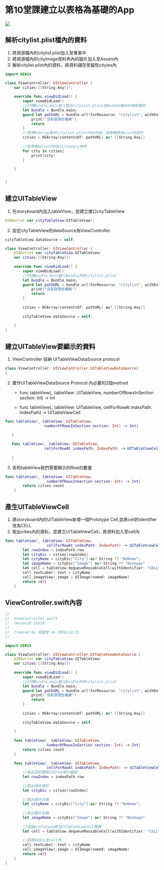 # 第10堂課建立以表格為基礎的App

![](./images/pic1.png)

## 解析citylist.plist檔內的資料

1. 將資源檔內的citylist.plist加入至專案中
2. 將資源檔內的cityImage資料夾內的圖片加入至Assets內
3. 解析citylist.plist內的資料，將資料儲存至屬性cityies內

```swift
import UIKit

class ViewController: UIViewController {
    var cities:[[String:Any]]!;
    
    override func viewDidLoad() {
        super.viewDidLoad()
        //利用Bundle.main載入取出citylist.plist在Bundle檔內的絕對路徑
        let bundle = Bundle.main;
        guard let pathURL = bundle.url(forResource: "citylist", withExtension: "plist") else{
            print("沒有發現些檔案")
            return
        }
        //使用NSArray解析citylist.plist內的內容，並將轉換為List的型別
        cities = NSArray(contentsOf: pathURL) as? [[String:Any]]
        
        //使用取出list內的Dictionary物件
        for city in cities{
            print(city)
        }        
        
    }


}
```

## 建立UITableView

1. 在storyboard內加入tableView，並建立接口cityTableView

```swift
@IBOutlet var cityTableView:UITableView!;
```

2. 設定cityTableView的dataSource為ViewController

```swift
cityTableView.dataSource = self;
```

```swift
class ViewController: UIViewController {
    @IBOutlet var cityTableView:UITableView!
    var cities:[[String:Any]]!
    
    override func viewDidLoad() {
        super.viewDidLoad()
        //利用Bundle.main載入Bundle內的citylist.plist
        let bundle = Bundle.main;
        guard let pathURL = bundle.url(forResource: "citylist", withExtension: "plist") else{
            print("沒有發現些檔案")
            return
        }
        
        cities = NSArray(contentsOf: pathURL) as? [[String:Any]]
        
        cityTableView.dataSource = self;
        
    }
}
```

## 建立UITableView要顯示的資料

1. ViewController 採納 UITableViewDataSource protocol

```swift
class ViewController: UIViewController,UITableViewDataSource{
}
```

2. 實作UITableViewDataSource Protocol 內必要的2個method
	- func tableView(_ tableView: UITableView, 
numberOfRowsInSection section: Int) -> Int

	- func tableView(_ tableView: UITableView, 
  cellForRowAt indexPath: IndexPath) -> UITableViewCell
  
 ```swift
 func tableView(_ tableView: UITableView,
                   numberOfRowsInSection section: Int) -> Int{
        
    }
    
    func tableView(_ tableView: UITableView,
                   cellForRowAt indexPath: IndexPath) -> UITableViewCell{
        
    }
 ``` 
 
 
3. 告知tableView我們需要顯示的Row的數量

```swift
func tableView(_ tableView: UITableView,
                   numberOfRowsInSection section: Int) -> Int{
        return cities.count
    }
```

## 產生UITableViewCell

1. 將storyboard內的UITableView新增一個Prototype Cell,並將cell的identifier改為CELL
2. 取出cities內的資料，並建立UITableViewCell，將資料加入至cell內

```swift
func tableView(_ tableView: UITableView,
                   cellForRowAt indexPath: IndexPath) -> UITableViewCell{
        let rowIndex = indexPath.row
        let cityDic = cities[rowIndex]
        let cityName = cityDic["City"] as? String ?? "NoName";
        let imageName = cityDic["Image"] as? String ?? "NoImage"
        let cell = tableView.dequeueReusableCell(withIdentifier: "CELL", for: indexPath)
        cell.textLabel!.text = cityName
        cell.imageView!.image = UIImage(named: imageName)
        return cell
    }
```

## ViewController.swift內容

```swift
//
//  ViewController.swift
//  lesson10-ios14
//
//  Created by 徐國堂 on 2020/12/31.
//

import UIKit

class ViewController: UIViewController,UITableViewDataSource {
    @IBOutlet var cityTableView:UITableView!
    var cities:[[String:Any]]!
    
    override func viewDidLoad() {
        super.viewDidLoad()
        //利用Bundle.main載入Bundle內的citylist.plist
        let bundle = Bundle.main;
        guard let pathURL = bundle.url(forResource: "citylist", withExtension: "plist") else{
            print("沒有發現些檔案")
            return
        }
        
        cities = NSArray(contentsOf: pathURL) as? [[String:Any]]
        
        cityTableView.dataSource = self;
        
    }
    
    func tableView(_ tableView: UITableView,
                   numberOfRowsInSection section: Int) -> Int{
        return cities.count
    }
    
    func tableView(_ tableView: UITableView,
                   cellForRowAt indexPath: IndexPath) -> UITableViewCell{
        //取出目前要顯示的row索引編號
        let rowIndex = indexPath.row
        
        //取出城市資料
        let cityDic = cities[rowIndex]
        
        //取出城市名稱
        let cityName = cityDic["City"] as? String ?? "NoName";
        
        //取出圖片名稱
        let imageName = cityDic["Image"] as? String ?? "NoImage"
        
        //透過prototype建立UITableViewCell實體
        let cell = tableView.dequeueReusableCell(withIdentifier: "CELL", for: indexPath)
        
        //將資料加入至cell內
        cell.textLabel!.text = cityName
        cell.imageView!.image = UIImage(named: imageName)
        return cell
    }
}


```




